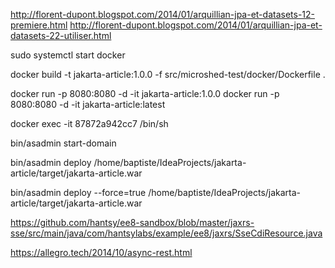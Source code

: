 http://florent-dupont.blogspot.com/2014/01/arquillian-jpa-et-datasets-12-premiere.html
http://florent-dupont.blogspot.com/2014/01/arquillian-jpa-et-datasets-22-utiliser.html


sudo systemctl start docker

docker build -t jakarta-article:1.0.0 -f src/microshed-test/docker/Dockerfile .

docker run -p 8080:8080 -d -it jakarta-article:1.0.0
docker run -p 8080:8080 -d -it jakarta-article:latest

docker exec -it 87872a942cc7 /bin/sh

bin/asadmin start-domain

bin/asadmin deploy /home/baptiste/IdeaProjects/jakarta-article/target/jakarta-article.war

bin/asadmin deploy --force=true /home/baptiste/IdeaProjects/jakarta-article/target/jakarta-article.war

https://github.com/hantsy/ee8-sandbox/blob/master/jaxrs-sse/src/main/java/com/hantsylabs/example/ee8/jaxrs/SseCdiResource.java

https://allegro.tech/2014/10/async-rest.html
